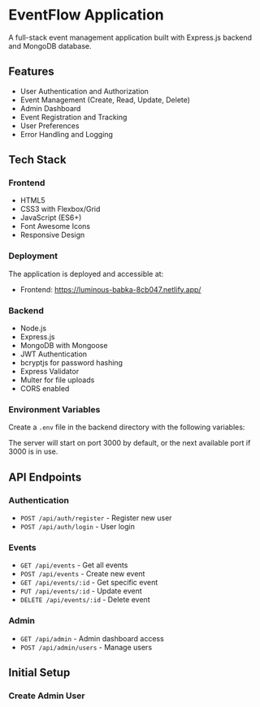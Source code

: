 # EventFlow Application

A full-stack event management application built with Express.js backend and MongoDB database.

## Features

- User Authentication and Authorization
- Event Management (Create, Read, Update, Delete)
- Admin Dashboard
- Event Registration and Tracking
- User Preferences
- Error Handling and Logging

## Tech Stack

### Frontend
- HTML5
- CSS3 with Flexbox/Grid
- JavaScript (ES6+)
- Font Awesome Icons
- Responsive Design

### Deployment
The application is deployed and accessible at:
- Frontend: https://luminous-babka-8cb047.netlify.app/



### Backend
- Node.js
- Express.js
- MongoDB with Mongoose
- JWT Authentication
- bcryptjs for password hashing
- Express Validator
- Multer for file uploads
- CORS enabled

### Environment Variables

Create a `.env` file in the backend directory with the following variables: 


The server will start on port 3000 by default, or the next available port if 3000 is in use.

## API Endpoints

### Authentication
- `POST /api/auth/register` - Register new user
- `POST /api/auth/login` - User login

### Events
- `GET /api/events` - Get all events
- `POST /api/events` - Create new event
- `GET /api/events/:id` - Get specific event
- `PUT /api/events/:id` - Update event
- `DELETE /api/events/:id` - Delete event

### Admin
- `GET /api/admin` - Admin dashboard access
- `POST /api/admin/users` - Manage users

## Initial Setup

### Create Admin User